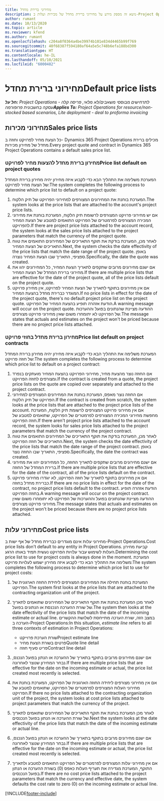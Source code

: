 ```yaml
---
title: מחירוני ברירת מחדל
description: נושא זה מספק מידע על מחירוני ברירת מחדל של מכירות ועלות ב-Project Operations.
author: rumant
ms.date: 10/13/2020
ms.topic: article
ms.reviewer: kfend
ms.author: rumant
ms.openlocfilehash: c204a8f0364a4be39974b101e834d4465b99f769
ms.sourcegitcommit: 40f68387f594180af64a5e5c748b6efa188bd300
ms.translationtype: HT
ms.contentlocale: he-IL
ms.lasthandoff: 05/10/2021
ms.locfileid: "6000482"
---
```

# <a name="default-price-lists"></a><span data-ttu-id="752ea-103">מחירוני ברירת מחדל</span><span class="sxs-lookup"><span data-stu-id="752ea-103">Default price lists</span></span>

<span data-ttu-id="752ea-104">_**חל על:** Project Operations לתרחישים מבוססי משאבים/לא מלאי, פריסה קלה - עסקה בחשבונית פרופורמה_</span><span class="sxs-lookup"><span data-stu-id="752ea-104">_**Applies To:** Project Operations for resource/non-stocked based scenarios, Lite deployment - deal to proforma invoicing_</span></span>

## <a name="sales-price-lists"></a><span data-ttu-id="752ea-105">מחירוני מכירות</span><span class="sxs-lookup"><span data-stu-id="752ea-105">Sales price lists</span></span>

<span data-ttu-id="752ea-106">כל הצעת מחיר לפרויקט וחוזה ב- Dynamics 365 Project Operations מכילים ברירת מחדל של מחירון מכירות.</span><span class="sxs-lookup"><span data-stu-id="752ea-106">Every project quote and contract in Dynamics 365 Project Operations contains a default sales price list.</span></span> 

### <a name="price-list-default-on-project-quotes"></a><span data-ttu-id="752ea-107">מחירון ברירת מחדל להצעות מחיר לפרויקט</span><span class="sxs-lookup"><span data-stu-id="752ea-107">Price list default on project quotes</span></span>
<span data-ttu-id="752ea-108">המערכת משלימה את התהליך הבא כדי לקבוע איזה מחירון יהיה מחירון ברירת המחדל של הצעת מחיר לפרויקט:</span><span class="sxs-lookup"><span data-stu-id="752ea-108">The system completes the following process to determine which price list to default on a project quote:</span></span>

1. <span data-ttu-id="752ea-109">המערכת בוחנת את המחירונים המצורפים למחירוני הפרויקט של תיק הלקוח.</span><span class="sxs-lookup"><span data-stu-id="752ea-109">The system looks at the price lists that are attached to the account's project price lists.</span></span> 
2. <span data-ttu-id="752ea-110">אם יש מחירוני פרויקט המצורפים לרשומת תיק הלקוח, המערכת בוחנת את מחירוני המכירה המצורפים לפרמטרים של הפרויקט התואמים למטבע של הצעת המחיר להפרויקט.</span><span class="sxs-lookup"><span data-stu-id="752ea-110">If there are project price lists attached to the account record, the system looks at the sales price lists attached to the project parameters that match the currency of the project quote.</span></span>
3. <span data-ttu-id="752ea-111">לאחר מכן, המערכת בודקת את תוקף התאריכים של המחירונים התואמים את טווח התאריכים של הצעת המחיר.</span><span class="sxs-lookup"><span data-stu-id="752ea-111">Next, the system checks the date effectivity of the price lists that match the date range of the project quote.</span></span> <span data-ttu-id="752ea-112">באופן ספציפי, התאריך שבו הצעת המחיר נוצרה.</span><span class="sxs-lookup"><span data-stu-id="752ea-112">Specifically, the date the quote was created.</span></span>
4. <span data-ttu-id="752ea-113">אם ישנם מחירונים מרובים שתקפים לתאריך הצעת המחיר, כל המחירונים יהוו את מחירוני ברירת המחדל של הצעת המחיר.</span><span class="sxs-lookup"><span data-stu-id="752ea-113">If there are multiple price lists that are effective for the date of the project quote, all of the price lists default on the project quote.</span></span>
5. <span data-ttu-id="752ea-114">אם אין מחירונים בתוקף לתאריך של הצעת המחיר לפרויקט, אין מחירון פרויקט המוגדר כברירת מחדל בהצעת המחיר.</span><span class="sxs-lookup"><span data-stu-id="752ea-114">If no price lists in effect for the date of the project quote, there's no default project price list on the project quote.</span></span> <span data-ttu-id="752ea-115">הודעת אזהרה תופיע בהצעת המחיר של הפרויקט.</span><span class="sxs-lookup"><span data-stu-id="752ea-115">A warning message will occur on the project quote.</span></span> <span data-ttu-id="752ea-116">ההודעה מציינת שהנתונים בפועל וההערכות של הפרויקט לא יתומחרו משום שאין מחירוני פרויקט מצורפים.</span><span class="sxs-lookup"><span data-stu-id="752ea-116">The message states that actuals and estimates on the project won't be priced because there are no project price lists attached.</span></span>

### <a name="price-list-default-on-project-contracts"></a><span data-ttu-id="752ea-117">מחירון ברירת מחדל בחוזי פרויקט</span><span class="sxs-lookup"><span data-stu-id="752ea-117">Price list default on project contracts</span></span> 
<span data-ttu-id="752ea-118">המערכת משלימה את התהליך הבא כדי לקבוע איזה מחירון יהיה מחירון ברירת המחדל של חוזה פרויקט:</span><span class="sxs-lookup"><span data-stu-id="752ea-118">The system completes the following process to determine which price list to default on a project contract:</span></span>

1. <span data-ttu-id="752ea-119">אם החוזה נוצר מהצעת מחיר, מחירוני הפרויקט בהצעת המחיר מועתקים בנפרד ומצורפים לחוזה הפרויקט.</span><span class="sxs-lookup"><span data-stu-id="752ea-119">If the contract is created from a quote, the project price lists on the quote are copied over separately and attached to the project contract.</span></span>
2. <span data-ttu-id="752ea-120">אם החוזה נוצר מאפס, המערכת בוחנת את המחירונים המצורפים למחירוני הפרויקט של תיק הלקוח.</span><span class="sxs-lookup"><span data-stu-id="752ea-120">If the contract is created from scratch, the system looks at the price lists that are attached to the project price lists of the account.</span></span> <span data-ttu-id="752ea-121">אם אין מחירוני פרויקט המצורפים לרשומת תיק הלקוח, המערכת מחפשת מחירוני המכירה המצורפים לפרמטרים של הפרויקט, שתואמים למטבע של חוזה הפרויקט.</span><span class="sxs-lookup"><span data-stu-id="752ea-121">If there aren't project price lists attached to the account record, the system looks for sales price lists attached to the project parameters that match the currency of the project contract.</span></span>
4. <span data-ttu-id="752ea-122">לאחר מכן, המערכת בודקת את תוקף התאריכים של המחירונים התואמים את טווח התאריכים של חוזה הפרויקט.</span><span class="sxs-lookup"><span data-stu-id="752ea-122">Next, the system checks the date effectivity of the price lists that match the date range of the project contract.</span></span> <span data-ttu-id="752ea-123">באופן ספציפי, התאריך שבו החוזה נוצר.</span><span class="sxs-lookup"><span data-stu-id="752ea-123">Specifically, the date the contract was created.</span></span>
5. <span data-ttu-id="752ea-124">אם ישנם מחירונים מרובים שתקפים לתאריך החוזה, כל המחירונים יהוו את מחירוני ברירת המחדל של החוזה.</span><span class="sxs-lookup"><span data-stu-id="752ea-124">If there are multiple price lists that are effective for the date of the contract, all of the price lists default on the contract.</span></span>
6. <span data-ttu-id="752ea-125">אם אין מחירונים בתוקף לתאריך של חוזה הפרויקט, לא יוגדרו מחירוני פרויקט כברירת מחדל בחוזה.</span><span class="sxs-lookup"><span data-stu-id="752ea-125">If there are no price lists in effect for the date of the contract, no project price lists default to the contract.</span></span> <span data-ttu-id="752ea-126">הודעת אזהרה תופיע בחוזה הפרויקט.</span><span class="sxs-lookup"><span data-stu-id="752ea-126">A warning message will occur on the project contract.</span></span> <span data-ttu-id="752ea-127">ההודעה מציינת שהנתונים בפועל וההערכות של הפרויקט לא יתומחרו משום שאין מחירוני פרויקט מצורפים.</span><span class="sxs-lookup"><span data-stu-id="752ea-127">The message states that actuals and estimates on the project won't be priced because there are no project price lists attached.</span></span>

## <a name="cost-price-lists"></a><span data-ttu-id="752ea-128">מחירוני עלות</span><span class="sxs-lookup"><span data-stu-id="752ea-128">Cost price lists</span></span>

<span data-ttu-id="752ea-129">מחירוני עלות אינם מוגדרים כברירת מחדל של אף ישות ב-Project Operations.</span><span class="sxs-lookup"><span data-stu-id="752ea-129">Cost price lists don't default to any entity in Project Operations.</span></span> <span data-ttu-id="752ea-130">קביעת מחירון העלות לשימוש עבור עלויות הפרויקט נעשית תמיד באותו הרגע.</span><span class="sxs-lookup"><span data-stu-id="752ea-130">Determining the cost price list to use for project costs is always done in the moment.</span></span> <span data-ttu-id="752ea-131">המערכת משלימה את התהליך הבא כדי לקבוע איזה מחירון ישמש לעלויות פרויקט:</span><span class="sxs-lookup"><span data-stu-id="752ea-131">The system completes the following process to determine which price list to use for project costs:</span></span>

1. <span data-ttu-id="752ea-132">המערכת בוחנת תחילה את המחירונים המצורפים ליחידת החוזה הארגונית של הפרויקט.</span><span class="sxs-lookup"><span data-stu-id="752ea-132">The system first looks at the price lists that are attached to the contracting organization unit of the project.</span></span>
2. <span data-ttu-id="752ea-133">לאחר מכן המערכת בוחנת את תוקף התאריכים של המחירונים שתואמים לתאריך של שורת ההערכה הנכנסת או הנתונים בפועל.</span><span class="sxs-lookup"><span data-stu-id="752ea-133">The system then looks at the date effectivity of the price lists that match the date of the incoming estimate or actual line.</span></span> <span data-ttu-id="752ea-134">במצב הזה, *שורת הערכה* מתייחסת לשלושת ההקשרים הערכה ב-Project Operations:</span><span class="sxs-lookup"><span data-stu-id="752ea-134">In this situation, *estimate line* refers to all three contexts of estimation in Project Operations:</span></span>

    - <span data-ttu-id="752ea-135">שורת הערכת פרוייקט</span><span class="sxs-lookup"><span data-stu-id="752ea-135">Project estimate line</span></span>
    - <span data-ttu-id="752ea-136">פרטים בשורת הצעת מחיר</span><span class="sxs-lookup"><span data-stu-id="752ea-136">Quote line detail</span></span>
    - <span data-ttu-id="752ea-137">פריט סעיף חוזה</span><span class="sxs-lookup"><span data-stu-id="752ea-137">Contract line detail</span></span>
  
3. <span data-ttu-id="752ea-138">אם ישנם מחירונים מרובים בתוקף בתאריך של ההערכה או הנתון בפועל הנכנס, נבחר המחירון שנוצר לאחרונה.</span><span class="sxs-lookup"><span data-stu-id="752ea-138">If there are multiple price lists that are effective for the date on the incoming estimate or actual, the price list created most recently is selected.</span></span>
4. <span data-ttu-id="752ea-139">אם אין מחירוני מצורפים ליחידה החוזה הארגונית של הפרויקט, המערכת בוחנת את מחירוני העלות המצורפים לפרמטרים של הפרויקט, שתואמים למטבע של הפרויקט.</span><span class="sxs-lookup"><span data-stu-id="752ea-139">If there no price lists attached to the contracting organization unit of the project, the system looks at cost price lists attached to project parameters that match the currency of the project.</span></span>
5. <span data-ttu-id="752ea-140">לאחר מכן המערכת בוחנת את תוקף התאריכים של המחירונים שתואמים לתאריך של שורת ההערכה או הנתון בפועל הנכנסים.</span><span class="sxs-lookup"><span data-stu-id="752ea-140">Next the system looks at the date effectivity of the price lists that match the date of the incoming estimate or actual line.</span></span> 
6. <span data-ttu-id="752ea-141">אם ישנם מחירונים מרובים בתוקף בתאריך של ההערכה או הנתון בפועל הנכנס, נבחר המחירון שנוצר לאחרונה.</span><span class="sxs-lookup"><span data-stu-id="752ea-141">If there are multiple price lists that are effective for the date on the incoming estimate or actual, the price list created most recently is selected.</span></span>
7. <span data-ttu-id="752ea-142">אם אין מחירוני עלות המצורפים לפרמטרים של הפרויקט התואמים למטבע ולתאריך התוקף, המערכת מגדירה את תעריף העלות כאפס (0) בשורת ההערכה או הנתון בפועל הנכנסים.</span><span class="sxs-lookup"><span data-stu-id="752ea-142">If there are no cost price lists attached to the project parameters that match the currency and effective date, the system defaults the cost rate to zero (0) on the incoming estimate or actual line.</span></span>


[!INCLUDE[footer-include](../includes/footer-banner.md)]